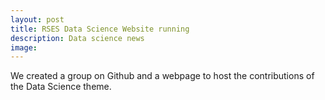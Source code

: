 ```yaml
---
layout: post
title: RSES Data Science Website running
description: Data science news
image:
---
```


We created a group on Github and a webpage to host the contributions of the Data Science theme.